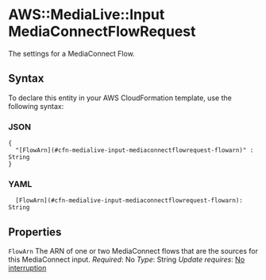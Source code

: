 # AWS::MediaLive::Input MediaConnectFlowRequest<a name="aws-properties-medialive-input-mediaconnectflowrequest"></a>

The settings for a MediaConnect Flow\.

## Syntax<a name="aws-properties-medialive-input-mediaconnectflowrequest-syntax"></a>

To declare this entity in your AWS CloudFormation template, use the following syntax:

### JSON<a name="aws-properties-medialive-input-mediaconnectflowrequest-syntax.json"></a>

```
{
  "[FlowArn](#cfn-medialive-input-mediaconnectflowrequest-flowarn)" : String
}
```

### YAML<a name="aws-properties-medialive-input-mediaconnectflowrequest-syntax.yaml"></a>

```
  [FlowArn](#cfn-medialive-input-mediaconnectflowrequest-flowarn): String
```

## Properties<a name="aws-properties-medialive-input-mediaconnectflowrequest-properties"></a>

`FlowArn`  <a name="cfn-medialive-input-mediaconnectflowrequest-flowarn"></a>
The ARN of one or two MediaConnect flows that are the sources for this MediaConnect input\.
*Required*: No
*Type*: String
*Update requires*: [No interruption](https://docs.aws.amazon.com/AWSCloudFormation/latest/UserGuide/using-cfn-updating-stacks-update-behaviors.html#update-no-interrupt)
